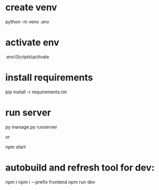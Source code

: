 # create venv

python -m venv .env

# activate env

.env\Scripts\activate

# install requirements

pip install -r requirements.txt

# run server

py manage.py runserver

or

npm start

# autobuild and refresh tool for dev:
npm i
npm i --prefix frontend
npm run dev